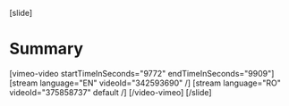 [slide]
# Summary

[vimeo-video startTimeInSeconds="9772" endTimeInSeconds="9909"]
[stream language="EN" videoId="342593690"  /]
[stream language="RO" videoId="375858737" default /]
[/video-vimeo]
[/slide]